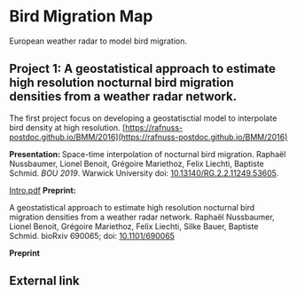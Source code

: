 # Bird Migration Map

European weather radar to model bird migration. 


## Project 1: A geostatistical approach to estimate high resolution nocturnal bird migration densities from a weather radar network.
The first project focus on developing a geostatisctial model to interpolate bird density at high resolution. 
[https://rafnuss-postdoc.github.io/BMM/2016](https://rafnuss-postdoc.github.io/BMM/2016)

<b>Presentation: </b>
Space-time interpolation of nocturnal bird migration. Raphaël Nussbaumer, Lionel Benoit, Grégoire Mariethoz, Felix Liechti, Baptiste Schmid. *BOU 2019*. Warwick University doi: [10.13140/RG.2.2.11249.53605](https://doi.org/10.13140/RG.2.2.11249.53605).

[<i class="fas fa-file-pdf"></i>](https://docs.google.com/viewer?url=https://www.researchgate.net/profile/Raphael_Nussbaumer/publication/332028742_Space-time_interpolation_of_nocturnal_bird_migration/links/5c9b85cda6fdccd4603f1120/Space-time-interpolation-of-nocturnal-bird-migration.pdf)

[Intro.pdf]()
<b>Preprint: </b>

A geostatistical approach to estimate high resolution nocturnal bird migration densities from a weather radar network. 
Raphaël Nussbaumer, Lionel Benoit, Grégoire Mariethoz, Felix Liechti, Silke Bauer, Baptiste Schmid.
bioRxiv 690065; doi: [10.1101/690065](https://doi.org/10.1101/690065)

<b>Preprint</b>

## External link
<a href="https://www.researchgate.net/project/Bird-Migration-Modelling-BMM"><i class="ai ai-researchgate ai-4x"></i></a>
<a href="https://www.researchgate.net/project/Bird-Migration-Modelling-BMM"><i class="ai ai-researchgate ai-4x"></i></a>
<a href="https://www.researchgate.net/project/Bird-Migration-Modelling-BMM"></a>


<link rel="stylesheet" href="/path/to/folder/css/academicons.min.css"/>
